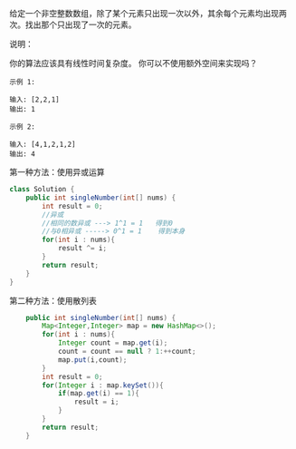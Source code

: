 给定一个非空整数数组，除了某个元素只出现一次以外，其余每个元素均出现两次。找出那个只出现了一次的元素。

说明：

你的算法应该具有线性时间复杂度。 你可以不使用额外空间来实现吗？

```shell
示例 1:

输入: [2,2,1]
输出: 1
```
```shell
示例 2:

输入: [4,1,2,1,2]
输出: 4
```

第一种方法：使用异或运算
```java
class Solution {
    public int singleNumber(int[] nums) {
        int result = 0;
        //异或
        //相同的数异或 ---> 1^1 = 1   得到0
        //与0相异或 -----> 0^1 = 1    得到本身
        for(int i : nums){
            result ^= i;
        }
        return result;
    }
}
```

第二种方法：使用散列表

```java
    public int singleNumber(int[] nums) {
        Map<Integer,Integer> map = new HashMap<>();
        for(int i : nums){
            Integer count = map.get(i);
            count = count == null ? 1:++count;
            map.put(i,count);
        }
        int result = 0;
        for(Integer i : map.keySet()){
            if(map.get(i) == 1){
                result = i;
            }
        }
        return result;
    }
```